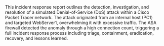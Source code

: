 This incident response report outlines the detection, investigation, and resolution of a simulated Denial-of-Service (DoS) attack within a Cisco Packet Tracer network. The attack originated from an internal host (PC1) and targeted WebServer1, overwhelming it with excessive traffic. The ASA firewall detected the anomaly through a high connection count, triggering a full incident response process including triage, containment, eradication, recovery, and lessons learned.
